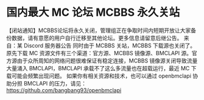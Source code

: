 # 国内最大 MC 论坛 MCBBS 永久关站
【闭站通知】MCBBS论坛将永久关闭，管理组正在争取时间内短期开放让大家备份数据，请有意愿的用户自行迁移至其他论坛。更多信息请留意后继公告。
来自：某 Discord 服务器公告
同时由于 MCBBS 关站，MCBBS 下载源也关闭了。原先下载 MC 资源文件有三个渠道：官方源、MCBBS 镜像源、BMCLAPI 源。官方源由于众所周知的网络问题很难保证有稳定连接，MCBBS 镜像源关闭导致流量大量涌入 BMCLAPI，BMCLAPI 承载不了这么多流量也在超载运行，最近 MC 下载可能会频繁出现问题。
如果你有相关资源和技术，也可以通过 openbmclapi 协助分担 BMCLAPI 的压力，请见：https://github.com/bangbang93/openbmclapi
